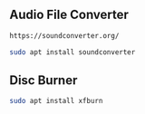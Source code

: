 ## Audio File Converter
```html
https://soundconverter.org/
```
```bash
sudo apt install soundconverter
```
## Disc Burner
```bash
sudo apt install xfburn
```
